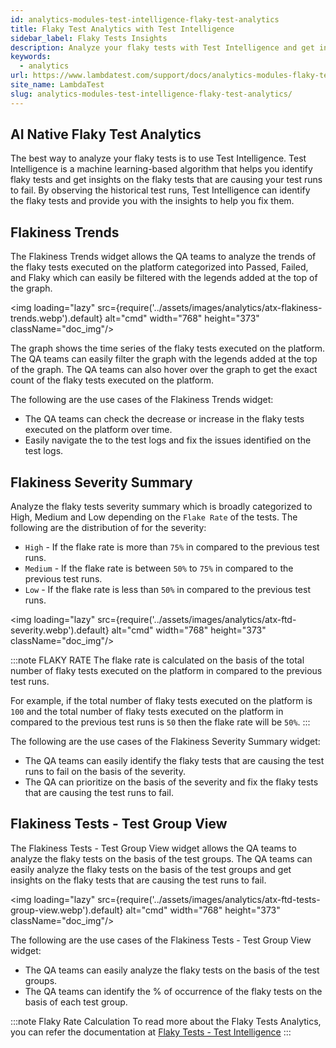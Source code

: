 ```yaml
---
id: analytics-modules-test-intelligence-flaky-test-analytics
title: Flaky Test Analytics with Test Intelligence
sidebar_label: Flaky Tests Insights
description: Analyze your flaky tests with Test Intelligence and get insights on the flaky tests that are causing your test runs to fail.
keywords:
  - analytics
url: https://www.lambdatest.com/support/docs/analytics-modules-flaky-test/
site_name: LambdaTest
slug: analytics-modules-test-intelligence-flaky-test-analytics/
---
```


<script type="application/ld+json"
      dangerouslySetInnerHTML={{ __html: JSON.stringify({
       "@context": "https://schema.org",
        "@type": "BreadcrumbList",
        "itemListElement": [{
          "@type": "ListItem",
          "position": 1,
          "name": "Home",
          "item": "https://www.lambdatest.com"
        },{
          "@type": "ListItem",
          "position": 2,
          "name": "Support",
          "item": "https://www.lambdatest.com/support/docs/"
        },{
          "@type": "ListItem",
          "position": 3,
          "name": "Test Overview",
          "item": "https://www.lambdatest.com/support/docs/analytics-modules-flaky-test/"
        }]
      })
    }}
></script>
## AI Native Flaky Test Analytics
The best way to analyze your flaky tests is to use Test Intelligence. Test Intelligence is a machine learning-based algorithm that helps you identify flaky tests and get insights on the flaky tests that are causing your test runs to fail. By observing the historical test runs, Test Intelligence can identify the flaky tests and provide you with the insights to help you fix them.

## Flakiness Trends
The Flakiness Trends widget allows the QA teams to analyze the trends of the flaky tests executed on the platform categorized into Passed, Failed, and Flaky which can easily be filtered with the legends added at the top of the graph.

<img loading="lazy" src={require('../assets/images/analytics/atx-flakiness-trends.webp').default} alt="cmd" width="768" height="373" className="doc_img"/>

The graph shows the time series of the flaky tests executed on the platform. The QA teams can easily filter the graph with the legends added at the top of the graph. The QA teams can also hover over the graph to get the exact count of the flaky tests executed on the platform.


The following are the use cases of the Flakiness Trends widget:
- The QA teams can check the decrease or increase in the flaky tests executed on the platform over time.
- Easily navigate the to the test logs and fix the issues identified on the test logs. 

## Flakiness Severity Summary
Analyze the flaky tests severity summary which is broadly categorized to High, Medium and Low depending on the `Flake Rate` of the tests. The following are the distribution of for the severity: 

- `High` - If the flake rate is more than `75%` in compared to the previous test runs. 
- `Medium` - If the flake rate is between `50%` to `75%` in compared to the previous test runs.
- `Low` - If the flake rate is less than `50%` in compared to the previous test runs.

<img loading="lazy" src={require('../assets/images/analytics/atx-ftd-severity.webp').default} alt="cmd" width="768" height="373" className="doc_img"/>

:::note FLAKY RATE
The flake rate is calculated on the basis of the total number of flaky tests executed on the platform in compared to the previous test runs.

For example, if the total number of flaky tests executed on the platform is `100` and the total number of flaky tests executed on the platform in compared to the previous test runs is `50` then the flake rate will be `50%`.
:::

The following are the use cases of the Flakiness Severity Summary widget:
- The QA teams can easily identify the flaky tests that are causing the test runs to fail on the basis of the severity.
- The QA can prioritize on the basis of the severity and fix the flaky tests that are causing the test runs to fail.

## Flakiness Tests - Test Group View
The Flakiness Tests - Test Group View widget allows the QA teams to analyze the flaky tests on the basis of the test groups. The QA teams can easily analyze the flaky tests on the basis of the test groups and get insights on the flaky tests that are causing the test runs to fail.

<img loading="lazy" src={require('../assets/images/analytics/atx-ftd-tests-group-view.webp').default} alt="cmd" width="768" height="373" className="doc_img"/>

The following are the use cases of the Flakiness Tests - Test Group View widget:
- The QA teams can easily analyze the flaky tests on the basis of the test groups.
- The QA teams can identify the % of occurrence of the flaky tests on the basis of each test group.

:::note Flaky Rate Calculation
To read more about the Flaky Tests Analytics, you can refer the documentation at [Flaky Tests - Test Intelligence](/docs/test-intelligence-flakiness-test-detection/)
:::